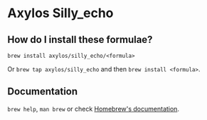 # Axylos Silly_echo

## How do I install these formulae?

`brew install axylos/silly_echo/<formula>`

Or `brew tap axylos/silly_echo` and then `brew install <formula>`.

## Documentation

`brew help`, `man brew` or check [Homebrew's documentation](https://docs.brew.sh).
